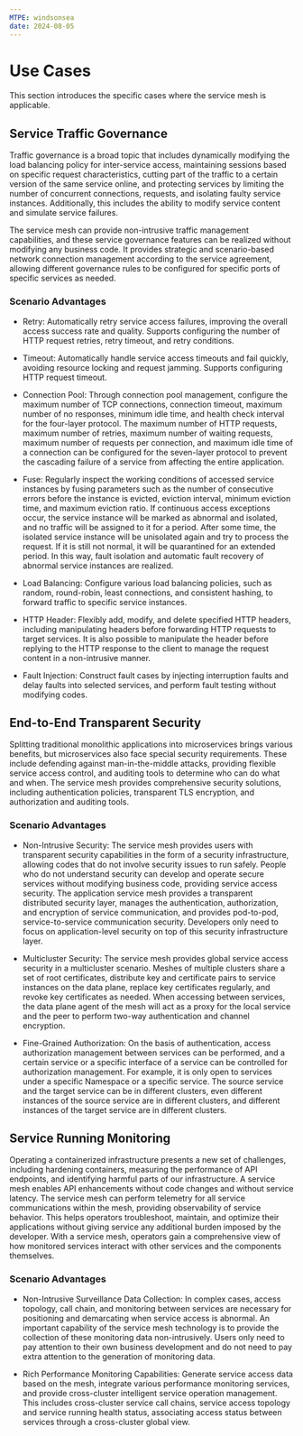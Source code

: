 ```yaml
---
MTPE: windsonsea
date: 2024-08-05
---
```


# Use Cases

This section introduces the specific cases where the service mesh is applicable.

## Service Traffic Governance

Traffic governance is a broad topic that includes dynamically modifying the load balancing policy for
inter-service access, maintaining sessions based on specific request characteristics, cutting part of
the traffic to a certain version of the same service online, and protecting services by limiting
the number of concurrent connections, requests, and isolating faulty service instances. Additionally,
this includes the ability to modify service content and simulate service failures.

The service mesh can provide non-intrusive traffic management capabilities, and these service governance
features can be realized without modifying any business code. It provides strategic and scenario-based
network connection management according to the service agreement, allowing different governance rules
to be configured for specific ports of specific services as needed.

### Scenario Advantages

- Retry: Automatically retry service access failures, improving the overall access success rate and quality.
  Supports configuring the number of HTTP request retries, retry timeout, and retry conditions.

- Timeout: Automatically handle service access timeouts and fail quickly, avoiding resource locking
  and request jamming. Supports configuring HTTP request timeout.

- Connection Pool: Through connection pool management, configure the maximum number of TCP connections,
  connection timeout, maximum number of no responses, minimum idle time, and health check interval for
  the four-layer protocol. The maximum number of HTTP requests, maximum number of retries, maximum number
  of waiting requests, maximum number of requests per connection, and maximum idle time of a connection
  can be configured for the seven-layer protocol to prevent the cascading failure of a service from
  affecting the entire application.

- Fuse: Regularly inspect the working conditions of accessed service instances by fusing parameters
  such as the number of consecutive errors before the instance is evicted, eviction interval,
  minimum eviction time, and maximum eviction ratio. If continuous access exceptions occur,
  the service instance will be marked as abnormal and isolated, and no traffic will be assigned to
  it for a period. After some time, the isolated service instance will be unisolated again and try
  to process the request. If it is still not normal, it will be quarantined for an extended period.
  In this way, fault isolation and automatic fault recovery of abnormal service instances are realized.

- Load Balancing: Configure various load balancing policies, such as random, round-robin, least connections,
  and consistent hashing, to forward traffic to specific service instances.

- HTTP Header: Flexibly add, modify, and delete specified HTTP headers, including manipulating headers
  before forwarding HTTP requests to target services. It is also possible to manipulate the header
  before replying to the HTTP response to the client to manage the request content in a non-intrusive manner.

- Fault Injection: Construct fault cases by injecting interruption faults and delay faults into
  selected services, and perform fault testing without modifying codes.

## End-to-End Transparent Security

Splitting traditional monolithic applications into microservices brings various benefits, but microservices
also face special security requirements. These include defending against man-in-the-middle attacks, providing
flexible service access control, and auditing tools to determine who can do what and when. The service mesh
provides comprehensive security solutions, including authentication policies, transparent TLS encryption,
and authorization and auditing tools.

### Scenario Advantages

- Non-Intrusive Security: The service mesh provides users with transparent security capabilities in the form of
  a security infrastructure, allowing codes that do not involve security issues to run safely. People who do
  not understand security can develop and operate secure services without modifying business code, providing
  service access security. The application service mesh provides a transparent distributed security layer,
  manages the authentication, authorization, and encryption of service communication, and provides pod-to-pod,
  service-to-service communication security. Developers only need to focus on application-level security
  on top of this security infrastructure layer.

- Multicluster Security: The service mesh provides global service access security in a multicluster scenario.
  Meshes of multiple clusters share a set of root certificates, distribute key and certificate pairs to
  service instances on the data plane, replace key certificates regularly, and revoke key certificates
  as needed. When accessing between services, the data plane agent of the mesh will act as a proxy for
  the local service and the peer to perform two-way authentication and channel encryption.

- Fine-Grained Authorization: On the basis of authentication, access authorization management between services
  can be performed, and a certain service or a specific interface of a service can be controlled for authorization
  management. For example, it is only open to services under a specific Namespace or a specific service.
  The source service and the target service can be in different clusters, even different instances of the
  source service are in different clusters, and different instances of the target service are in different clusters.

## Service Running Monitoring

Operating a containerized infrastructure presents a new set of challenges, including hardening containers,
measuring the performance of API endpoints, and identifying harmful parts of our infrastructure. A service mesh
enables API enhancements without code changes and without service latency. The service mesh can perform telemetry
for all service communications within the mesh, providing observability of service behavior. This helps operators
troubleshoot, maintain, and optimize their applications without giving service any additional burden imposed by
the developer. With a service mesh, operators gain a comprehensive view of how monitored services interact
with other services and the components themselves.

### Scenario Advantages

- Non-Intrusive Surveillance Data Collection: In complex cases, access topology, call chain, and monitoring
  between services are necessary for positioning and demarcating when service access is abnormal.
  An important capability of the service mesh technology is to provide the collection of these monitoring
  data non-intrusively. Users only need to pay attention to their own business development and do not need
  to pay extra attention to the generation of monitoring data.

- Rich Performance Monitoring Capabilities: Generate service access data based on the mesh, integrate various
  performance monitoring services, and provide cross-cluster intelligent service operation management.
  This includes cross-cluster service call chains, service access topology and service running health status,
  associating access status between services through a cross-cluster global view.
